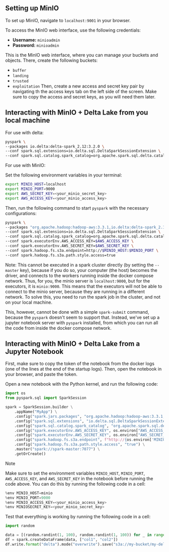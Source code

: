 ## Setting up MinIO

To set up MinIO, navigate to `localhost:9001` in your browser.

To access the MinIO web interface, use the following credentials:

- **Username:** `minioadmin`
- **Password:** `minioadmin`

This is the MinIO web interface, where you can manage your buckets and objects. There, create the following buckets:
- `buffer`
- `landing`
- `trusted`
- `exploitation`
Then, create a new access and secret key pair by navigating th the access keys tab on the left side of the screen.
Make sure to copy the access and secret keys, as you will need them later.

## Interacting with MinIO + Delta Lake from you local machine

For use with delta:
```bash
pyspark \
--packages io.delta:delta-spark_2.12:3.2.0 \
--conf spark.sql.extensions=io.delta.sql.DeltaSparkSessionExtension \
--conf spark.sql.catalog.spark_catalog=org.apache.spark.sql.delta.catalog.DeltaCatalog
```

For use with MinIO:

Set the following environment variables in your terminal:
```bash
export MINIO_HOST=localhost
export MINIO_PORT=9000
export AWS_SECRET_KEY=<your_minio_secret_key>
export AWS_ACCESS_KEY=<your_minio_access_key>
```

Then, run the following command to start `pyspark` with the necessary configurations:

```bash
pyspark \
--packages "org.apache.hadoop:hadoop-aws:3.3.1,io.delta:delta-spark_2.12:3.2.0" \
--conf spark.sql.extensions=io.delta.sql.DeltaSparkSessionExtension \
--conf spark.sql.catalog.spark_catalog=org.apache.spark.sql.delta.catalog.DeltaCatalog \
--conf spark.executorEnv.AWS_ACCESS_KEY=$AWS_ACCESS_KEY \
--conf spark.executorEnv.AWS_SECRET_KEY=$AWS_SECRET_KEY \
--conf spark.hadoop.fs.s3a.endpoint=http://$MINIO_HOST:$MINIO_PORT \
--conf spark.hadoop.fs.s3a.path.style.access=true
```

Note: This cannot be executed in a spark cluster directly (by setting the `--master` key), because if you do so, your
computer (the host) becomes the driver, and connects to the workers running inside the docker compose network. Thus,
for you, the minio server is `localhost:9000`, but for the executors, it is `minio:9000`. This means that the executors
will not be able to connect to the minio server, because they are running in a different network. To solve this, you
need to run the spark job in the cluster, and not on your local machine.

This, however, cannot be done with a simple `spark-submit` command, because the `pyspark` doesn't seem to support that.
Instead, we've set up a jupyter notebook server with `pyspark` installed, from which you can run all the code from 
inside the docker compose network.

## Interacting with MinIO + Delta Lake from a Jupyter Notebook

First, make sure to copy the token of the notebook from the docker logs (one of the lines at the end of the startup 
logs). Then, open the notebook in your browser, and paste the token.

Open a new notebook with the Python kernel, and run the following code:
```python
import os
from pyspark.sql import SparkSession

spark = SparkSession.builder \
    .appName("MyApp") \
    .config("spark.jars.packages", "org.apache.hadoop:hadoop-aws:3.3.1,io.delta:delta-spark_2.12:3.2.0") \
    .config("spark.sql.extensions", "io.delta.sql.DeltaSparkSessionExtension") \
    .config("spark.sql.catalog.spark_catalog", "org.apache.spark.sql.delta.catalog.DeltaCatalog") \
    .config("spark.executorEnv.AWS_ACCESS_KEY", os.environ["AWS_ACCESS_KEY"]) \
    .config("spark.executorEnv.AWS_SECRET_KEY", os.environ["AWS_SECRET_KEY"]) \
    .config("spark.hadoop.fs.s3a.endpoint", f"http://{os.environ['MINIO_HOST']}:{os.environ['MINIO_PORT']}") \
    .config("spark.hadoop.fs.s3a.path.style.access", "true") \
    .master("spark://spark-master:7077") \
    .getOrCreate()
```

> [!NOTE]
> Make sure to set the environment variables `MINIO_HOST`, `MINIO_PORT`, `AWS_ACCESS_KEY`, and `AWS_SECRET_KEY` in the notebook
> before running the code above. You can do this by running the following code in a cell:
> ```python
> %env MINIO_HOST=minio
> %env MINIO_PORT=9000
> %env MINIO_ACCESS_KEY=<your_minio_access_key>
> %env MINIOSECRET_KEY=<your_minio_secret_key>
> ```


Test that everything is working by running the following code in a cell:
```python
import random

data = [(random.randint(1, 100), random.randint(1, 100)) for _ in range(100)]
df = spark.createDataFrame(data, ["col1", "col2"])
df.write.format("delta").mode("overwrite").save("s3a://my-bucket/my-delta-table")
```